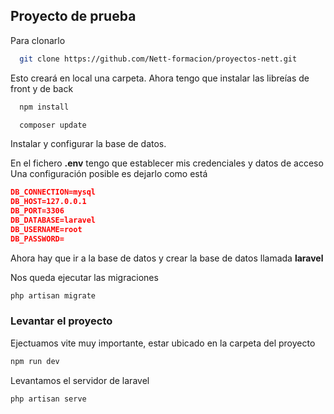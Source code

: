 ## Proyecto de prueba
Para clonarlo
````bash
  git clone https://github.com/Nett-formacion/proyectos-nett.git
````

Esto creará en local una carpeta.
Ahora tengo que instalar las libreías de front y de back
````bash
  npm install
````
````bash
  composer update
````
Instalar y configurar la base de datos.

En el fichero **.env** tengo que establecer mis credenciales y datos de acceso
Una configuración posible es dejarlo como está
````json
DB_CONNECTION=mysql
DB_HOST=127.0.0.1
DB_PORT=3306
DB_DATABASE=laravel
DB_USERNAME=root
DB_PASSWORD=
````
Ahora hay que ir a la base de datos y crear la base de datos llamada **laravel**

Nos queda ejecutar las migraciones

````bash
php artisan migrate
````
### Levantar el proyecto

Ejectuamos vite muy importante, estar ubicado en la carpeta del proyecto
````bash
npm run dev
````
Levantamos el servidor de laravel
````bash
php artisan serve
````



